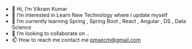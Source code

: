 - 👋 Hi, I’m  Vikram Kumar
- 👀 I’m interested in Learn New Technology where i update myself
- 🌱 I’m currently learning  Spring , Spring Boot , React , Angular , DS , Data Science
- 💞️ I’m looking to collaborate on ..
- 📫 How to reach me  contact me pmsecm@gmail.com

<!---
Vikram8425/Vikram8425 is a ✨ special ✨ repository because its `README.md` (this file) appears on your GitHub profile.
You can click the Preview link to take a look at your changes.
--->
